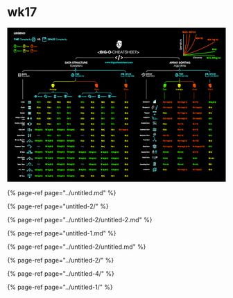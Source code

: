 # wk17

![](../../.gitbook/assets/image%20%282%29.png)

{% page-ref page="../untitled.md" %}



{% page-ref page="untitled-2/" %}

{% page-ref page="../untitled-2/untitled-2.md" %}

{% page-ref page="untitled-1.md" %}

{% page-ref page="../untitled-2/untitled.md" %}



{% page-ref page="../untitled-2/" %}



{% page-ref page="../untitled-4/" %}

{% page-ref page="../untitled-1/" %}





